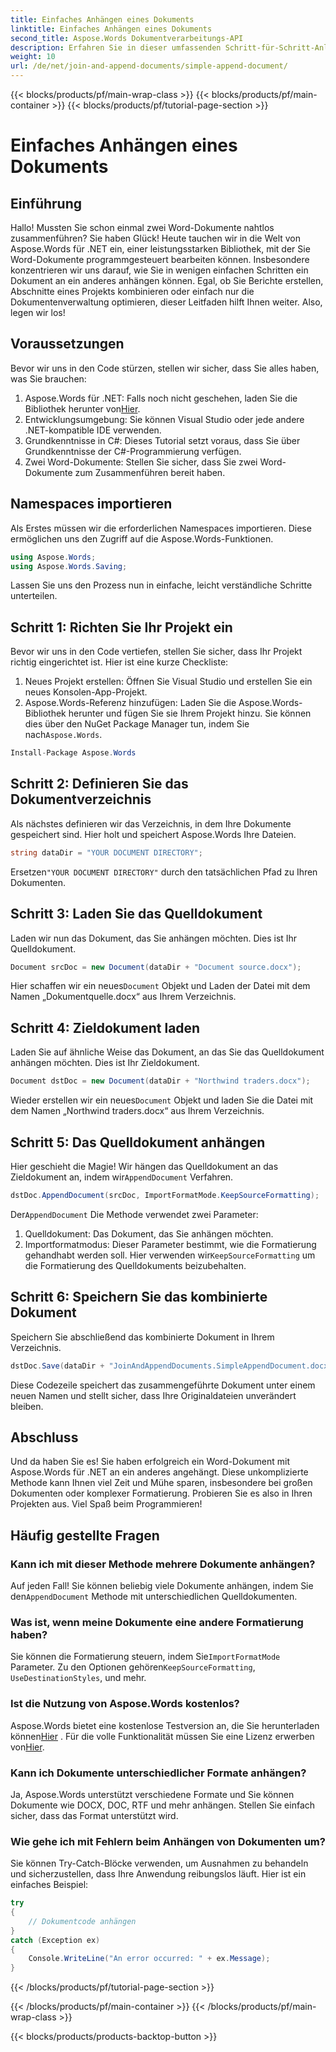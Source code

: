 ```yaml
---
title: Einfaches Anhängen eines Dokuments
linktitle: Einfaches Anhängen eines Dokuments
second_title: Aspose.Words Dokumentverarbeitungs-API
description: Erfahren Sie in dieser umfassenden Schritt-für-Schritt-Anleitung, wie Sie mit Aspose.Words für .NET ein Word-Dokument an ein anderes anhängen.
weight: 10
url: /de/net/join-and-append-documents/simple-append-document/
---
```


{{< blocks/products/pf/main-wrap-class >}}
{{< blocks/products/pf/main-container >}}
{{< blocks/products/pf/tutorial-page-section >}}

# Einfaches Anhängen eines Dokuments

## Einführung

Hallo! Mussten Sie schon einmal zwei Word-Dokumente nahtlos zusammenführen? Sie haben Glück! Heute tauchen wir in die Welt von Aspose.Words für .NET ein, einer leistungsstarken Bibliothek, mit der Sie Word-Dokumente programmgesteuert bearbeiten können. Insbesondere konzentrieren wir uns darauf, wie Sie in wenigen einfachen Schritten ein Dokument an ein anderes anhängen können. Egal, ob Sie Berichte erstellen, Abschnitte eines Projekts kombinieren oder einfach nur die Dokumentenverwaltung optimieren, dieser Leitfaden hilft Ihnen weiter. Also, legen wir los!

## Voraussetzungen

Bevor wir uns in den Code stürzen, stellen wir sicher, dass Sie alles haben, was Sie brauchen:

1.  Aspose.Words für .NET: Falls noch nicht geschehen, laden Sie die Bibliothek herunter von[Hier](https://releases.aspose.com/words/net/).
2. Entwicklungsumgebung: Sie können Visual Studio oder jede andere .NET-kompatible IDE verwenden.
3. Grundkenntnisse in C#: Dieses Tutorial setzt voraus, dass Sie über Grundkenntnisse der C#-Programmierung verfügen.
4. Zwei Word-Dokumente: Stellen Sie sicher, dass Sie zwei Word-Dokumente zum Zusammenführen bereit haben.

## Namespaces importieren

Als Erstes müssen wir die erforderlichen Namespaces importieren. Diese ermöglichen uns den Zugriff auf die Aspose.Words-Funktionen.

```csharp
using Aspose.Words;
using Aspose.Words.Saving;
```

Lassen Sie uns den Prozess nun in einfache, leicht verständliche Schritte unterteilen.

## Schritt 1: Richten Sie Ihr Projekt ein

Bevor wir uns in den Code vertiefen, stellen Sie sicher, dass Ihr Projekt richtig eingerichtet ist. Hier ist eine kurze Checkliste:

1. Neues Projekt erstellen: Öffnen Sie Visual Studio und erstellen Sie ein neues Konsolen-App-Projekt.
2.  Aspose.Words-Referenz hinzufügen: Laden Sie die Aspose.Words-Bibliothek herunter und fügen Sie sie Ihrem Projekt hinzu. Sie können dies über den NuGet Package Manager tun, indem Sie nach`Aspose.Words`.

```csharp
Install-Package Aspose.Words
```

## Schritt 2: Definieren Sie das Dokumentverzeichnis

Als nächstes definieren wir das Verzeichnis, in dem Ihre Dokumente gespeichert sind. Hier holt und speichert Aspose.Words Ihre Dateien.

```csharp
string dataDir = "YOUR DOCUMENT DIRECTORY";
```

 Ersetzen`"YOUR DOCUMENT DIRECTORY"` durch den tatsächlichen Pfad zu Ihren Dokumenten.

## Schritt 3: Laden Sie das Quelldokument

Laden wir nun das Dokument, das Sie anhängen möchten. Dies ist Ihr Quelldokument.

```csharp
Document srcDoc = new Document(dataDir + "Document source.docx");
```

 Hier schaffen wir ein neues`Document` Objekt und Laden der Datei mit dem Namen „Dokumentquelle.docx“ aus Ihrem Verzeichnis.

## Schritt 4: Zieldokument laden

Laden Sie auf ähnliche Weise das Dokument, an das Sie das Quelldokument anhängen möchten. Dies ist Ihr Zieldokument.

```csharp
Document dstDoc = new Document(dataDir + "Northwind traders.docx");
```

 Wieder erstellen wir ein neues`Document` Objekt und laden Sie die Datei mit dem Namen „Northwind traders.docx“ aus Ihrem Verzeichnis.

## Schritt 5: Das Quelldokument anhängen

 Hier geschieht die Magie! Wir hängen das Quelldokument an das Zieldokument an, indem wir`AppendDocument` Verfahren.

```csharp
dstDoc.AppendDocument(srcDoc, ImportFormatMode.KeepSourceFormatting);
```

 Der`AppendDocument` Die Methode verwendet zwei Parameter:
1. Quelldokument: Das Dokument, das Sie anhängen möchten.
2.  Importformatmodus: Dieser Parameter bestimmt, wie die Formatierung gehandhabt werden soll. Hier verwenden wir`KeepSourceFormatting` um die Formatierung des Quelldokuments beizubehalten.

## Schritt 6: Speichern Sie das kombinierte Dokument

Speichern Sie abschließend das kombinierte Dokument in Ihrem Verzeichnis.

```csharp
dstDoc.Save(dataDir + "JoinAndAppendDocuments.SimpleAppendDocument.docx");
```

Diese Codezeile speichert das zusammengeführte Dokument unter einem neuen Namen und stellt sicher, dass Ihre Originaldateien unverändert bleiben.

## Abschluss

Und da haben Sie es! Sie haben erfolgreich ein Word-Dokument mit Aspose.Words für .NET an ein anderes angehängt. Diese unkomplizierte Methode kann Ihnen viel Zeit und Mühe sparen, insbesondere bei großen Dokumenten oder komplexer Formatierung. Probieren Sie es also in Ihren Projekten aus. Viel Spaß beim Programmieren!

## Häufig gestellte Fragen

### Kann ich mit dieser Methode mehrere Dokumente anhängen?

 Auf jeden Fall! Sie können beliebig viele Dokumente anhängen, indem Sie den`AppendDocument` Methode mit unterschiedlichen Quelldokumenten.

### Was ist, wenn meine Dokumente eine andere Formatierung haben?

 Sie können die Formatierung steuern, indem Sie`ImportFormatMode` Parameter. Zu den Optionen gehören`KeepSourceFormatting`, `UseDestinationStyles`, und mehr.

### Ist die Nutzung von Aspose.Words kostenlos?

 Aspose.Words bietet eine kostenlose Testversion an, die Sie herunterladen können[Hier](https://releases.aspose.com/) . Für die volle Funktionalität müssen Sie eine Lizenz erwerben von[Hier](https://purchase.aspose.com/buy).

### Kann ich Dokumente unterschiedlicher Formate anhängen?

Ja, Aspose.Words unterstützt verschiedene Formate und Sie können Dokumente wie DOCX, DOC, RTF und mehr anhängen. Stellen Sie einfach sicher, dass das Format unterstützt wird.

### Wie gehe ich mit Fehlern beim Anhängen von Dokumenten um?

Sie können Try-Catch-Blöcke verwenden, um Ausnahmen zu behandeln und sicherzustellen, dass Ihre Anwendung reibungslos läuft. Hier ist ein einfaches Beispiel:

```csharp
try
{
    // Dokumentcode anhängen
}
catch (Exception ex)
{
    Console.WriteLine("An error occurred: " + ex.Message);
}
```
{{< /blocks/products/pf/tutorial-page-section >}}

{{< /blocks/products/pf/main-container >}}
{{< /blocks/products/pf/main-wrap-class >}}

{{< blocks/products/products-backtop-button >}}
